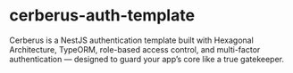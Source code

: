 # cerberus-auth-template
Cerberus is a NestJS authentication template built with Hexagonal Architecture, TypeORM, role-based access control, and multi-factor authentication — designed to guard your app’s core like a true gatekeeper.
